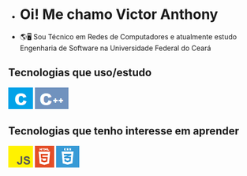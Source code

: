 
- # Oi! Me chamo Victor Anthony
- 🌎🖥 Sou Técnico em Redes de Computadores e atualmente estudo Engenharia de Software na Universidade Federal do Ceará
 ## Tecnologias que uso/estudo
 ![c](https://github.com/ovictorpa/ovictorpa/blob/main/LOGO%20C.png) ![c++](https://github.com/ovictorpa/ovictorpa/blob/main/LOGO%20C%2B%2B.png)
 ## Tecnologias que tenho interesse em aprender
 ![js](https://github.com/ovictorpa/ovictorpa/blob/main/LOGO%20JS.png) ![html](https://github.com/ovictorpa/ovictorpa/blob/main/logo-2582748_1280.png) ![css](https://github.com/ovictorpa/ovictorpa/blob/main/logo-2582747_640-e1597771254582.png)
<!---
ovictorpa/ovictorpa is a ✨ special ✨ repository because its `README.md` (this file) appears on your GitHub profile.
You can click the Preview link to take a look at your changes.
--->
